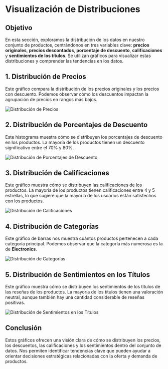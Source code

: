
# Visualización de Distribuciones

## Objetivo
En esta sección, exploramos la distribución de los datos en nuestro conjunto de productos, centrándonos en tres variables clave: **precios originales**, **precios descontados**, **porcentaje de descuento**, **calificaciones** y **sentimientos de los títulos**. Se utilizan gráficos para visualizar estas distribuciones y comprender las tendencias en los datos.

## 1. Distribución de Precios

Este gráfico compara la distribución de los precios originales y los precios con descuento. Podemos observar cómo los descuentos impactan la agrupación de precios en rangos más bajos.

![Distribución de Precios](images/distribucion_precios.png)

## 2. Distribución de Porcentajes de Descuento

Este histograma muestra cómo se distribuyen los porcentajes de descuento en los productos. La mayoría de los productos tienen un descuento significativo entre el 70% y 80%.

![Distribución de Porcentajes de Descuento](images/distribucion_porcentajes_descuento.png)

## 3. Distribución de Calificaciones

Este gráfico muestra cómo se distribuyen las calificaciones de los productos. La mayoría de los productos tienen calificaciones entre 4 y 5 estrellas, lo que sugiere que la mayoría de los usuarios están satisfechos con los productos.

![Distribución de Calificaciones](images/distribucion_calificaciones.png)

## 4. Distribución de Categorías

Este gráfico de barras nos muestra cuántos productos pertenecen a cada categoría principal. Podemos observar que la categoría más numerosa es la de **Electronics**.

![Distribución de Categorías](images/distribucion_categorias.png)

## 5. Distribución de Sentimientos en los Títulos

Este gráfico muestra cómo se distribuyen los sentimientos de los títulos de las reseñas de los productos. La mayoría de los títulos tienen una valoración neutral, aunque también hay una cantidad considerable de reseñas positivas.

![Distribución de Sentimientos en los Títulos](images/distribucion_sentimientos.png)

## Conclusión
Estos gráficos ofrecen una visión clara de cómo se distribuyen los precios, los descuentos, las calificaciones y los sentimientos dentro del conjunto de datos. Nos permiten identificar tendencias clave que pueden ayudar a orientar decisiones estratégicas relacionadas con la oferta y demanda de productos.
